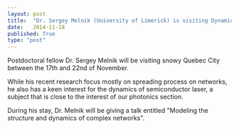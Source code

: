 ```yaml
---
layout: post
title:  "Dr. Sergey Melnik (University of Limerick) is visiting Dynamica this week"
date:   2014-11-18
published: True
type: "post"
---
```


Postdoctoral fellow Dr. Sergey Melnik will be visiting snowy Quebec City between the 17th and 22nd of November.


 While his recent research focus mostly on spreading process on networks, he also has a keen interest for the dynamics of semiconductor laser, a subject that is close to the interest of our photonics section.


 During his stay, Dr. Melnik will be giving a talk entitled "Modeling the structure and dynamics of complex networks".


